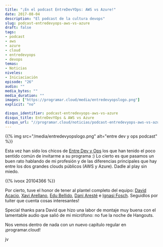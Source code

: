 ```yaml
---
title: "¡En el podcast EntreDevYOps: AWS vs Azure!"
date: 2017-08-04
description: "El podcast de la cultura devops"
slug: podcast-entredevyops-aws-vs-azure
draft: false
tags:
- podcast
- aws
- azure
- cloud
- entredevyops
- devops
temas:
- Noticias
niveles:
- Iniciaciación
episode: "26"
audio: ""
media_bytes: ""
media_duration: ""
images: ["https://programar.cloud/media/entredevyopslogo.png"]
explicit: "no"

disqus_identifier: podcast-entredevyops-aws-vs-azure
disqus_title: EntreDevYOps & AWS vs Azure
disqus_url: "//programar.cloud/noticias/podcast-entredevyops-aws-vs-azure"
---
```


{{% img src="/media/entredevyopslogo.png" alt="entre dev y ops podcast" %}}

Esta vez han sido los chicos de [Entre Dev y Ops](http://www.entredevyops.es) los que han tenido el poco sentido común de invitarme a su programa :) Lo cierto es que pasamos un buen rato hablando de mi profesión y de las diferencias principales que hay entre los dos grandes clouds públicos (AWS y Azure). Dadle al play sin miedo.<!--more-->

{{% ivoox 20104366 %}}

Por cierto, tuve el honor de tener al plantel completo del equipo: [David Acacio](https://twitter.com/david_acacio), [Xavi Arellano](https://twitter.com/xarellano), [Edu Bellido](https://twitter.com/edu2b), [Dani Aresté](https://twitter.com/dareste) e [Ignasi Fosch](https://twitter.com/ifosch). Seguidlos por tuiter que cuenta cosas interesantes!

Special thanks para David que hizo una labor de montaje muy buena con el lamentable audio que salió de mi micrófono: no fue la noche de Hangouts.

Nos vemos dentro de nada con un nuevo capítulo regular en ¡programar.cloud!

jv
